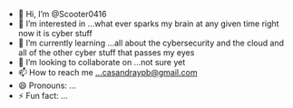 - 👋 Hi, I’m @Scooter0416
- 👀 I’m interested in ...what ever sparks my brain at any given time right now it is cyber stuff
- 🌱 I’m currently learning ...all about the cybersecurity and the cloud and all of the other cyber stuff that passes my eyes
- 💞️ I’m looking to collaborate on ...not sure yet
- 📫 How to reach me ...casandraypb@gmail.com
- 😄 Pronouns: ...
- ⚡ Fun fact: ...

<!---
Scooter0416/Scooter0416 is a ✨ special ✨ repository because its `README.md` (this file) appears on your GitHub profile.
You can click the Preview link to take a look at your changes.
--->
